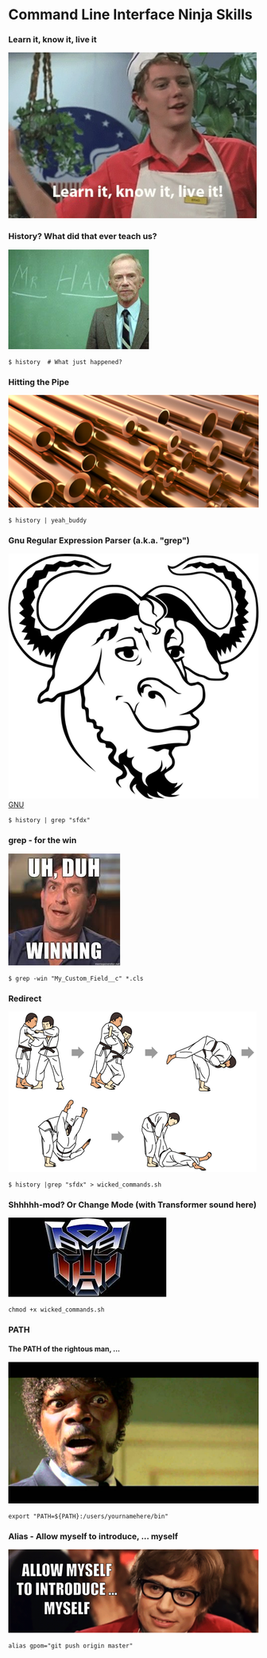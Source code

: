 # Command Line Interface Ninja Skills

### Learn it, know it, live it
![brad from fast time pic](images/brad.png)

### History?  What did that ever teach us?
![mr hand's history class](images/mr-hand.jpg)

```
$ history  # What just happened?
```

### Hitting the Pipe
![what can pipes do for you?](images/pipes.jpg)

```
$ history | yeah_buddy
```

### Gnu Regular Expression Parser (a.k.a. "grep")
![gnu's not unix](images/gnu.png)
[GNU](https://en.wikipedia.org/wiki/GNU)

```
$ history | grep "sfdx"
```

### grep - for the win
![charlie](images/winning.jpeg)

```
$ grep -win "My_Custom_Field__c" *.cls
```

### Redirect
![Judo Move](images/judo-move.gif)

```
$ history |grep "sfdx" > wicked_commands.sh
```

### Shhhhh-mod?  Or Change Mode (with Transformer sound here)
![transformers](images/transformers.jpeg)

```
chmod +x wicked_commands.sh
```

### PATH
#### The PATH of the rightous man, ...
![Jules from Pulp Fiction](images/jules.jpg)

```
export "PATH=${PATH}:/users/yournamehere/bin"
```

### Alias - Allow myself to introduce, ... myself
![Austin Powers](images/austin-powers.png)
```
alias gpom="git push origin master"
```





